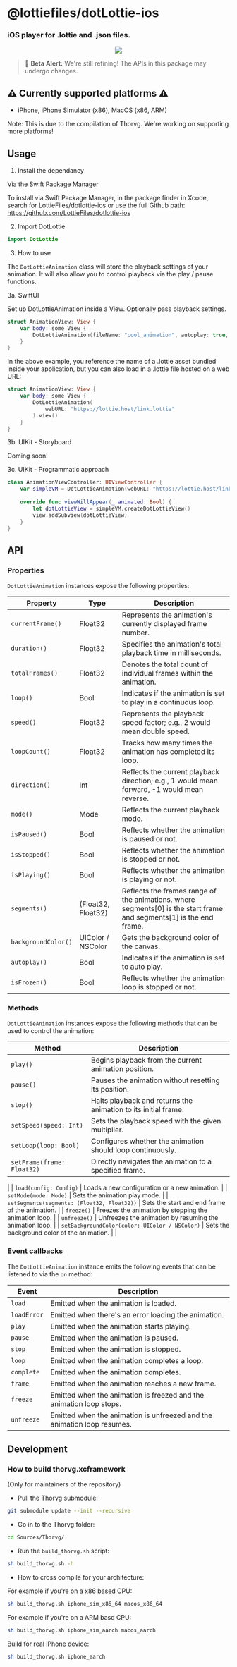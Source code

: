 # @lottiefiles/dotLottie-ios

### iOS player for .lottie and .json files.

<p align="center">
  <img src="https://user-images.githubusercontent.com/23125742/201124166-c2a0bc2a-018b-463b-b291-944fb767b5c2.png" />
</p>

> 🚧 **Beta Alert:** We're still refining! The APIs in this package may undergo changes.

## ⚠️ Currently supported platforms ⚠️

- iPhone, iPhone Simulator (x86), MacOS (x86, ARM)


Note: This is due to the compilation of Thorvg. We're working on supporting more platforms!

## Usage

1. Install the dependancy

Via the Swift Package Manager

To install via Swift Package Manager, in the package finder in Xcode, search for LottieFiles/dotlottie-ios or use the full Github path: https://github.com/LottieFiles/dotlottie-ios

2. Import DotLottie

```swift
import DotLottie
```

3. How to use

The ```DotLottieAnimation``` class will store the playback settings of your animation. It will also allow you to control playback via the play / pause functions.

3a. SwiftUI

Set up DotLottieAnimation inside a View. Optionally pass playback settings.

```swift
struct AnimationView: View {
    var body: some View {
        DotLottieAnimation(fileName: "cool_animation", autoplay: true, loop: true).view()
    }
}
```


In the above example, you reference the name of a .lottie asset bundled inside your application, but you can also load in a .lottie file hosted on a web URL:

```swift
struct AnimationView: View {
    var body: some View {
        DotLottieAnimation(
            webURL: "https://lottie.host/link.lottie"
        ).view()
    }
}
```

3b. UIKit - Storyboard

Coming soon!

3c. UIKit - Programmatic approach

```swift
class AnimationViewController: UIViewController {
    var simpleVM = DotLottieAnimation(webURL: "https://lottie.host/link.lottie", autoplay: true, loop: false)
    
    override func viewWillAppear(_ animated: Bool) {
        let dotLottieView = simpleVM.createDotLottieView()
        view.addSubview(dotLottieView)
    }
}
```

## API

### Properties

`DotLottieAnimation` instances expose the following properties:

| Property          | Type    | Description                                                                                                           |
| ----------------- | ------- | --------------------------------------------------------------------------------------------------------------------- |
| `currentFrame()`    | Float32  | Represents the animation's currently displayed frame number.                                                          |
| `duration()`        | Float32  | Specifies the animation's total playback time in milliseconds.                                                        |
| `totalFrames()`     | Float32  | Denotes the total count of individual frames within the animation.                                                    |
| `loop()`            | Bool | Indicates if the animation is set to play in a continuous loop.                                                       |
| `speed()`           | Float32  | Represents the playback speed factor; e.g., 2 would mean double speed.                                                |
| `loopCount()`       | Float32  | Tracks how many times the animation has completed its loop.                                                           |
| `direction()`       | Int  | Reflects the current playback direction; e.g., 1 would mean forward, -1 would mean reverse.                           |
| `mode()`            | Mode  | Reflects the current playback mode.                                                                                   |
| `isPaused()`        | Bool | Reflects whether the animation is paused or not.                                                                      |
| `isStopped()`       | Bool | Reflects whether the animation is stopped or not.                                                                     |
| `isPlaying()`       | Bool | Reflects whether the animation is playing or not.                                                                     |
| `segments()`        | (Float32, Float32)  | Reflects the frames range of the animations. where segments\[0] is the start frame and segments\[1] is the end frame. |
| `backgroundColor()` | UIColor / NSColor  | Gets the background color of the canvas.                                                                              |
| `autoplay()`        | Bool | Indicates if the animation is set to auto play.                                                                       |
| `isFrozen()`        | Bool | Reflects whether the animation loop is stopped or not.                                                                |

### Methods

`DotLottieAnimation` instances expose the following methods that can be used to control the animation:

| Method                                                    | Description                                                                                                                                                                                                                                                   |
| --------------------------------------------------------- | ------------------------------------------------------------------------------------------------------------------------------------------------------------------------------------------------------------------------------------------------------------- |
| `play()`                                                  | Begins playback from the current animation position.                                                                                                                                                                                                          |
| `pause()`                                                 | Pauses the animation without resetting its position.                                                                                                                                                                                                          |
| `stop()`                                                  | Halts playback and returns the animation to its initial frame.                                                                                                                                                                                                |
| `setSpeed(speed: Int)`                                 | Sets the playback speed with the given multiplier.                                                                                                                                                                                                            |
| `setLoop(loop: Bool)`                                  | Configures whether the animation should loop continuously.                                                                                                                                                                                                    |
| `setFrame(frame: Float32)`                                 | Directly navigates the animation to a specified frame.                                                                                                                                                                                                        |
|
| `load(config: Config)`                                    | Loads a new configuration or a new animation.                                                                                                                                                                                                                 |
| `setMode(mode: Mode)`                                   | Sets the animation play mode.                                                                                                                                                                                                                                 |
| `setSegments(segments: (Float32, Float32))`       | Sets the start and end frame of the animation.                                                                                                                                                                                                                |
| `freeze()`                                                | Freezes the animation by stopping the animation loop.                                                                                                                                                                                                         |
| `unfreeze()`                                              | Unfreezes the animation by resuming the animation loop.                                                                                                                                                                                                       |
| `setBackgroundColor(color: UIColor / NSColor)`                       | Sets the background color of the animation.                                                                                                                                                                                                                      |
|

### Event callbacks

The `DotLottieAnimation` instance emits the following events that can be listened to via the `on` method:

| Event       | Description                                                             | 
| ----------- | ----------------------------------------------------------------------- | 
| `load`      | Emitted when the animation is loaded.                                   |
| `loadError` | Emitted when there's an error loading the animation.                    |
| `play`      | Emitted when the animation starts playing.                              |
| `pause`     | Emitted when the animation is paused.                                   |
| `stop`      | Emitted when the animation is stopped.                                  |
| `loop`      | Emitted when the animation completes a loop.                            |
| `complete`  | Emitted when the animation completes.                                   |
| `frame`     | Emitted when the animation reaches a new frame.                         |
| `freeze`    | Emitted when the animation is freezed and the animation loop stops.     |
| `unfreeze`  | Emitted when the animation is unfreezed and the animation loop resumes. |

## Development

### How to build thorvg.xcframework

(Only for maintainers of the repository)

- Pull the Thorvg submodule:

```bash
git submodule update --init --recursive
```

- Go in to the Thorvg folder:

```bash
cd Sources/Thorvg/
```

- Run the ```build_thorvg.sh``` script:

```bash
sh build_thorvg.sh -h
```

- How to cross compile for your architecture:

For example if you're on a x86 based CPU:

```bash
sh build_thorvg.sh iphone_sim_x86_64 macos_x86_64 
```

For example if you're on a ARM basd CPU:

```bash
sh build_thorvg.sh iphone_sim_aarch macos_aarch 
```

Build for real iPhone device:

```bash
sh build_thorvg.sh iphone_aarch
```
